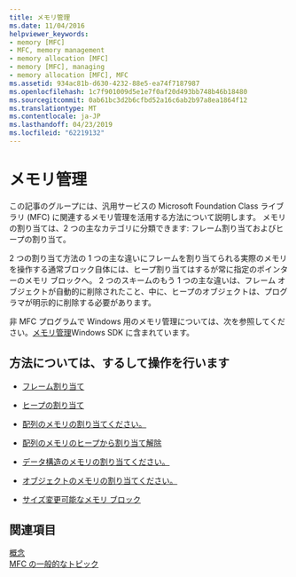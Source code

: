 ```yaml
---
title: メモリ管理
ms.date: 11/04/2016
helpviewer_keywords:
- memory [MFC]
- MFC, memory management
- memory allocation [MFC]
- memory [MFC], managing
- memory allocation [MFC], MFC
ms.assetid: 934ac81b-d630-4232-88e5-ea74f7187987
ms.openlocfilehash: 1c7f901009d5e1e7f0af20d493bb748b46b18480
ms.sourcegitcommit: 0ab61bc3d2b6cfbd52a16c6ab2b97a8ea1864f12
ms.translationtype: MT
ms.contentlocale: ja-JP
ms.lasthandoff: 04/23/2019
ms.locfileid: "62219132"
---
```

# <a name="memory-management"></a>メモリ管理

この記事のグループには、汎用サービスの Microsoft Foundation Class ライブラリ (MFC) に関連するメモリ管理を活用する方法について説明します。 メモリの割り当ては、2 つの主なカテゴリに分類できます: フレーム割り当ておよびヒープの割り当て。

2 つの割り当て方法の 1 つの主な違いにフレームを割り当てられる実際のメモリを操作する通常ブロック自体には、ヒープ割り当てはするが常に指定のポインターのメモリ ブロックへ。 2 つのスキームのもう 1 つの主な違いは、フレーム オブジェクトが自動的に削除されたこと、中に、ヒープのオブジェクトは、プログラマが明示的に削除する必要があります。

非 MFC プログラムで Windows 用のメモリ管理については、次を参照してください。[メモリ管理](/windows/desktop/memory/memory-management)Windows SDK に含まれています。

## <a name="what-do-you-want-to-know-more-about"></a>方法については、するして操作を行います

- [フレーム割り当て](../mfc/memory-management-frame-allocation.md)

- [ヒープの割り当て](../mfc/memory-management-heap-allocation.md)

- [配列のメモリの割り当てください。](../mfc/memory-management-examples.md)

- [配列のメモリのヒープから割り当て解除](../mfc/memory-management-examples.md)

- [データ構造のメモリの割り当てください。](../mfc/memory-management-examples.md)

- [オブジェクトのメモリの割り当てください。](../mfc/memory-management-examples.md)

- [サイズ変更可能なメモリ ブロック](../mfc/memory-management-resizable-memory-blocks.md)

## <a name="see-also"></a>関連項目

[概念](../mfc/mfc-concepts.md)<br/>
[MFC の一般的なトピック](../mfc/general-mfc-topics.md)
